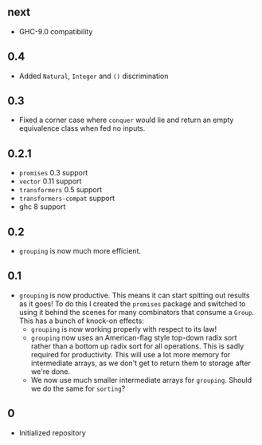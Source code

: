 ## next

* GHC-9.0 compatibility

## 0.4

* Added `Natural`, `Integer` and `()` discrimination

## 0.3

* Fixed a corner case where `conquer` would lie and return an empty equivalence class when fed no inputs.

## 0.2.1

* `promises` 0.3 support
* `vector` 0.11 support
* `transformers` 0.5 support
* `transformers-compat` support
* ghc 8 support

## 0.2

* `grouping` is now much more efficient.

## 0.1

* `grouping` is now productive. This means it can start spitting out results as it goes! To do this I created the `promises` package and switched to using it behind the scenes for many combinators that consume a `Group`. This has a bunch of knock-on effects:
  * `grouping` is now working properly with respect to its law!
  * `grouping` now uses an American-flag style top-down radix sort rather than a bottom up radix sort for all operations. This is sadly required for productivity. This will use a lot more memory for intermediate arrays, as we don't get to return them to storage after we're done.
  * We now use much smaller intermediate arrays for `grouping`. Should we do the same for `sorting`?

## 0

* Initialized repository
